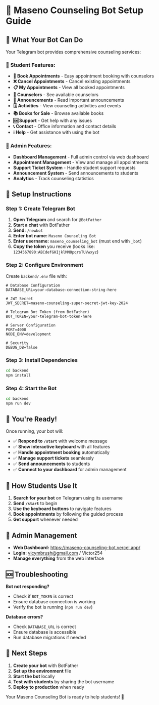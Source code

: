 # 🤖 Maseno Counseling Bot Setup Guide

## 🎯 What Your Bot Can Do

Your Telegram bot provides comprehensive counseling services:

### 📱 **Student Features:**
- **📅 Book Appointments** - Easy appointment booking with counselors
- **❌ Cancel Appointments** - Cancel existing appointments
- **📋 My Appointments** - View all booked appointments
- **👥 Counselors** - See available counselors
- **📢 Announcements** - Read important announcements
- **🗓 Activities** - View counseling activities and events
- **📚 Books for Sale** - Browse available books
- **🆘 Support** - Get help with any issues
- **📞 Contact** - Office information and contact details
- **ℹ️ Help** - Get assistance with using the bot

### 🔧 **Admin Features:**
- **Dashboard Management** - Full admin control via web dashboard
- **Appointment Management** - View and manage all appointments
- **Support Ticket System** - Handle student support requests
- **Announcement System** - Send announcements to students
- **Analytics** - Track counseling statistics

## 🚀 Setup Instructions

### Step 1: Create Telegram Bot

1. **Open Telegram** and search for `@BotFather`
2. **Start a chat** with BotFather
3. **Send:** `/newbot`
4. **Enter bot name:** `Maseno Counseling Bot`
5. **Enter username:** `maseno_counseling_bot` (must end with `_bot`)
6. **Copy the token** you receive (looks like: `1234567890:ABCdefGHIjklMNOpqrsTUVwxyz`)

### Step 2: Configure Environment

Create `backend/.env` file with:

```env
# Database Configuration
DATABASE_URL=your-database-connection-string-here

# JWT Secret
JWT_SECRET=maseno-counseling-super-secret-jwt-key-2024

# Telegram Bot Token (from BotFather)
BOT_TOKEN=your-telegram-bot-token-here

# Server Configuration
PORT=4000
NODE_ENV=development

# Security
DEBUG_DB=false
```

### Step 3: Install Dependencies

```bash
cd backend
npm install
```

### Step 4: Start the Bot

```bash
cd backend
npm run dev
```

## 🎉 You're Ready!

Once running, your bot will:
- ✅ **Respond to `/start`** with welcome message
- ✅ **Show interactive keyboard** with all features
- ✅ **Handle appointment booking** automatically
- ✅ **Manage support tickets** seamlessly
- ✅ **Send announcements** to students
- ✅ **Connect to your dashboard** for admin management

## 📱 How Students Use It

1. **Search for your bot** on Telegram using its username
2. **Send `/start`** to begin
3. **Use the keyboard buttons** to navigate features
4. **Book appointments** by following the guided process
5. **Get support** whenever needed

## 🔧 Admin Management

- **Web Dashboard:** https://maseno-counseling-bot.vercel.app/
- **Login:** vicymbrush@gmail.com / Victor254
- **Manage everything** from the web interface

## 🆘 Troubleshooting

**Bot not responding?**
- Check if `BOT_TOKEN` is correct
- Ensure database connection is working
- Verify the bot is running (`npm run dev`)

**Database errors?**
- Check `DATABASE_URL` is correct
- Ensure database is accessible
- Run database migrations if needed

## 🎯 Next Steps

1. **Create your bot** with BotFather
2. **Set up the environment** file
3. **Start the bot** locally
4. **Test with students** by sharing the bot username
5. **Deploy to production** when ready

Your Maseno Counseling Bot is ready to help students! 🚀
